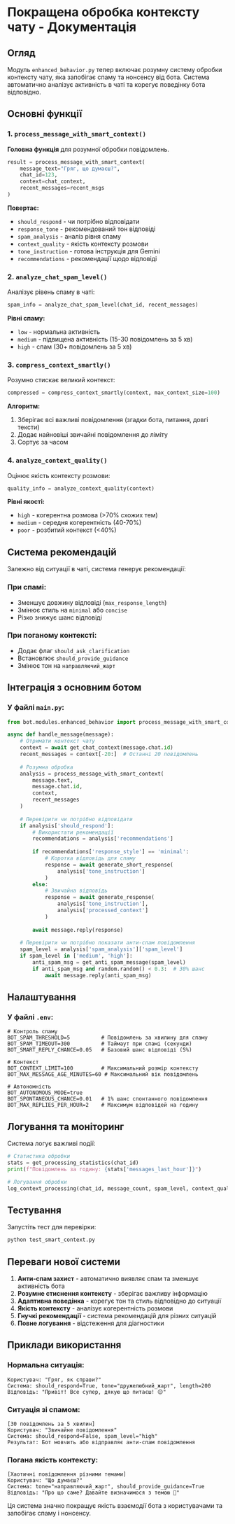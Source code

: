 # Покращена обробка контексту чату - Документація

## Огляд

Модуль `enhanced_behavior.py` тепер включає розумну систему обробки контексту чату, яка запобігає спаму та нонсенсу від бота. Система автоматично аналізує активність в чаті та корегує поведінку бота відповідно.

## Основні функції

### 1. `process_message_with_smart_context()`

**Головна функція** для розумної обробки повідомлень.

```python
result = process_message_with_smart_context(
    message_text="Гряг, що думаєш?",
    chat_id=123,
    context=chat_context,
    recent_messages=recent_msgs
)
```

**Повертає:**
- `should_respond` - чи потрібно відповідати
- `response_tone` - рекомендований тон відповіді
- `spam_analysis` - аналіз рівня спаму
- `context_quality` - якість контексту розмови
- `tone_instruction` - готова інструкція для Gemini
- `recommendations` - рекомендації щодо відповіді

### 2. `analyze_chat_spam_level()`

Аналізує рівень спаму в чаті:

```python
spam_info = analyze_chat_spam_level(chat_id, recent_messages)
```

**Рівні спаму:**
- `low` - нормальна активність
- `medium` - підвищена активність (15-30 повідомлень за 5 хв)
- `high` - спам (30+ повідомлень за 5 хв)

### 3. `compress_context_smartly()`

Розумно стискає великий контекст:

```python
compressed = compress_context_smartly(context, max_context_size=100)
```

**Алгоритм:**
1. Зберігає всі важливі повідомлення (згадки бота, питання, довгі тексти)
2. Додає найновіші звичайні повідомлення до ліміту
3. Сортує за часом

### 4. `analyze_context_quality()`

Оцінює якість контексту розмови:

```python
quality_info = analyze_context_quality(context)
```

**Рівні якості:**
- `high` - когерентна розмова (>70% схожих тем)
- `medium` - середня когерентність (40-70%)
- `poor` - розбитий контекст (<40%)

## Система рекомендацій

Залежно від ситуації в чаті, система генерує рекомендації:

### При спамі:
- Зменшує довжину відповіді (`max_response_length`)
- Змінює стиль на `minimal` або `concise`
- Різко знижує шанс відповіді

### При поганому контексті:
- Додає флаг `should_ask_clarification`
- Встановлює `should_provide_guidance`
- Змінює тон на `направляючий_жарт`

## Інтеграція з основним ботом

### У файлі `main.py`:

```python
from bot.modules.enhanced_behavior import process_message_with_smart_context

async def handle_message(message):
    # Отримати контекст чату
    context = await get_chat_context(message.chat.id)
    recent_messages = context[-20:]  # Останні 20 повідомлень
    
    # Розумна обробка
    analysis = process_message_with_smart_context(
        message.text,
        message.chat.id,
        context,
        recent_messages
    )
    
    # Перевірити чи потрібно відповідати
    if analysis['should_respond']:
        # Використати рекомендації
        recommendations = analysis['recommendations']
        
        if recommendations['response_style'] == 'minimal':
            # Коротка відповідь для спаму
            response = await generate_short_response(
                analysis['tone_instruction']
            )
        else:
            # Звичайна відповідь
            response = await generate_response(
                analysis['tone_instruction'],
                analysis['processed_context']
            )
        
        await message.reply(response)
    
    # Перевірити чи потрібно показати анти-спам повідомлення
    spam_level = analysis['spam_analysis']['spam_level']
    if spam_level in ['medium', 'high']:
        anti_spam_msg = get_anti_spam_message(spam_level)
        if anti_spam_msg and random.random() < 0.3:  # 30% шанс
            await message.reply(anti_spam_msg)
```

## Налаштування

### У файлі `.env`:

```env
# Контроль спаму
BOT_SPAM_THRESHOLD=5          # Повідомлень за хвилину для спаму
BOT_SPAM_TIMEOUT=300          # Таймаут при спамі (секунди)
BOT_SMART_REPLY_CHANCE=0.05   # Базовий шанс відповіді (5%)

# Контекст
BOT_CONTEXT_LIMIT=100         # Максимальний розмір контексту
BOT_MAX_MESSAGE_AGE_MINUTES=60 # Максимальний вік повідомлень

# Автономність
BOT_AUTONOMOUS_MODE=true
BOT_SPONTANEOUS_CHANCE=0.01   # 1% шанс спонтанного повідомлення
BOT_MAX_REPLIES_PER_HOUR=2    # Максимум відповідей на годину
```

## Логування та моніторинг

Система логує важливі події:

```python
# Статистика обробки
stats = get_processing_statistics(chat_id)
print(f"Повідомлень за годину: {stats['messages_last_hour']}")

# Логування обробки
log_context_processing(chat_id, message_count, spam_level, context_quality)
```

## Тестування

Запустіть тест для перевірки:

```bash
python test_smart_context.py
```

## Переваги нової системи

1. **Анти-спам захист** - автоматично виявляє спам та зменшує активність бота
2. **Розумне стиснення контексту** - зберігає важливу інформацію
3. **Адаптивна поведінка** - корегує тон та стиль відповідно до ситуації
4. **Якість контексту** - аналізує когерентність розмови
5. **Гнучкі рекомендації** - система рекомендацій для різних ситуацій
6. **Повне логування** - відстеження для діагностики

## Приклади використання

### Нормальна ситуація:
```
Користувач: "Гряг, як справи?"
Система: should_respond=True, tone="дружелюбний_жарт", length=200
Відповідь: "Привіт! Все супер, дякую що питаєш! 😊"
```

### Ситуація зі спамом:
```
[30 повідомлень за 5 хвилин]
Користувач: "Звичайне повідомлення"
Система: should_respond=False, spam_level="high"
Результат: Бот мовчить або відправляє анти-спам повідомлення
```

### Погана якість контексту:
```
[Хаотичні повідомлення різними темами]
Користувач: "Що думаєш?"
Система: tone="направляючий_жарт", should_provide_guidance=True
Відповідь: "Про що саме? Давайте визначимося з темою 🤔"
```

Ця система значно покращує якість взаємодії бота з користувачами та запобігає спаму і нонсенсу.
